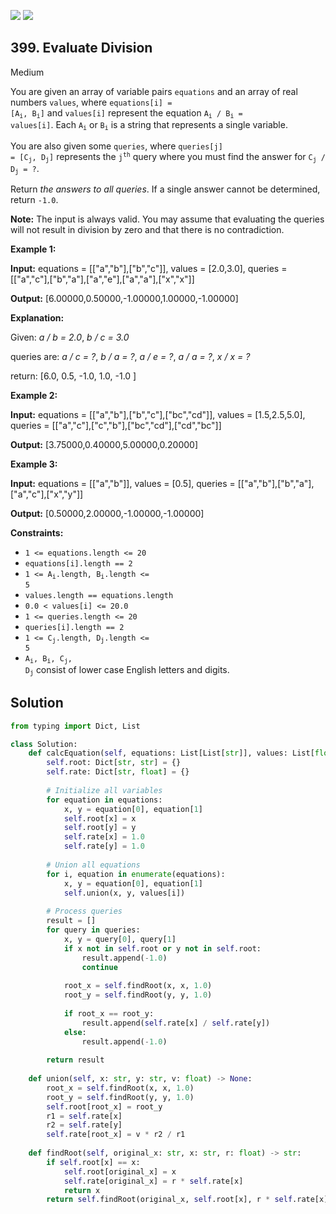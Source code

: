 [![](https://img.shields.io/github/stars/LeetCode-Top-Interview-150/LeetCode-Top-Interview-150?label=Stars&style=flat-square)](https://github.com/LeetCode-Top-Interview-150/LeetCode-Top-Interview-150)
[![](https://img.shields.io/github/forks/LeetCode-Top-Interview-150/LeetCode-Top-Interview-150?label=Fork%20me%20on%20GitHub%20&style=flat-square)](https://github.com/LeetCode-Top-Interview-150/LeetCode-Top-Interview-150/fork)

## 399\. Evaluate Division

Medium

You are given an array of variable pairs `equations` and an array of real numbers `values`, where <code>equations[i] = [A<sub>i</sub>, B<sub>i</sub>]</code> and `values[i]` represent the equation <code>A<sub>i</sub> / B<sub>i</sub> = values[i]</code>. Each <code>A<sub>i</sub></code> or <code>B<sub>i</sub></code> is a string that represents a single variable.

You are also given some `queries`, where <code>queries[j] = [C<sub>j</sub>, D<sub>j</sub>]</code> represents the <code>j<sup>th</sup></code> query where you must find the answer for <code>C<sub>j</sub> / D<sub>j</sub> = ?</code>.

Return _the answers to all queries_. If a single answer cannot be determined, return `-1.0`.

**Note:** The input is always valid. You may assume that evaluating the queries will not result in division by zero and that there is no contradiction.

**Example 1:**

**Input:** equations = \[\["a","b"],["b","c"]], values = [2.0,3.0], queries = \[\["a","c"],["b","a"],["a","e"],["a","a"],["x","x"]]

**Output:** [6.00000,0.50000,-1.00000,1.00000,-1.00000]

**Explanation:**

Given: _a / b = 2.0_, _b / c = 3.0_

queries are: _a / c = ?_, _b / a = ?_, _a / e = ?_, _a / a = ?_, _x / x = ?_

return: [6.0, 0.5, -1.0, 1.0, -1.0 ]

**Example 2:**

**Input:** equations = \[\["a","b"],["b","c"],["bc","cd"]], values = [1.5,2.5,5.0], queries = \[\["a","c"],["c","b"],["bc","cd"],["cd","bc"]]

**Output:** [3.75000,0.40000,5.00000,0.20000]

**Example 3:**

**Input:** equations = \[\["a","b"]], values = [0.5], queries = \[\["a","b"],["b","a"],["a","c"],["x","y"]]

**Output:** [0.50000,2.00000,-1.00000,-1.00000]

**Constraints:**

*   `1 <= equations.length <= 20`
*   `equations[i].length == 2`
*   <code>1 <= A<sub>i</sub>.length, B<sub>i</sub>.length <= 5</code>
*   `values.length == equations.length`
*   `0.0 < values[i] <= 20.0`
*   `1 <= queries.length <= 20`
*   `queries[i].length == 2`
*   <code>1 <= C<sub>j</sub>.length, D<sub>j</sub>.length <= 5</code>
*   <code>A<sub>i</sub>, B<sub>i</sub>, C<sub>j</sub>, D<sub>j</sub></code> consist of lower case English letters and digits.

## Solution

```python
from typing import Dict, List

class Solution:
    def calcEquation(self, equations: List[List[str]], values: List[float], queries: List[List[str]]) -> List[float]:
        self.root: Dict[str, str] = {}
        self.rate: Dict[str, float] = {}
        
        # Initialize all variables
        for equation in equations:
            x, y = equation[0], equation[1]
            self.root[x] = x
            self.root[y] = y
            self.rate[x] = 1.0
            self.rate[y] = 1.0
        
        # Union all equations
        for i, equation in enumerate(equations):
            x, y = equation[0], equation[1]
            self.union(x, y, values[i])
        
        # Process queries
        result = []
        for query in queries:
            x, y = query[0], query[1]
            if x not in self.root or y not in self.root:
                result.append(-1.0)
                continue
            
            root_x = self.findRoot(x, x, 1.0)
            root_y = self.findRoot(y, y, 1.0)
            
            if root_x == root_y:
                result.append(self.rate[x] / self.rate[y])
            else:
                result.append(-1.0)
        
        return result
    
    def union(self, x: str, y: str, v: float) -> None:
        root_x = self.findRoot(x, x, 1.0)
        root_y = self.findRoot(y, y, 1.0)
        self.root[root_x] = root_y
        r1 = self.rate[x]
        r2 = self.rate[y]
        self.rate[root_x] = v * r2 / r1
    
    def findRoot(self, original_x: str, x: str, r: float) -> str:
        if self.root[x] == x:
            self.root[original_x] = x
            self.rate[original_x] = r * self.rate[x]
            return x
        return self.findRoot(original_x, self.root[x], r * self.rate[x])
```